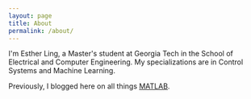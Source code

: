 ```yaml
---
layout: page
title: About
permalink: /about/
---
```


I'm Esther Ling, a Master's student at Georgia Tech in the School of Electrical and Computer Engineering. My specializations are in Control Systems and Machine Learning.

Previously, I blogged here on all things [MATLAB](https://dashboardproject.wordpress.com).